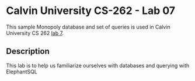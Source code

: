 # Calvin University CS-262 - Lab 07

This sample Monopoly database and set of queries is used in Calvin University
CS 262 [lab 7](https://cs.calvin.edu/courses/cs/262/kvlinden/07is/lab.html).

## Description

This lab is to help us familiarize ourselves with databases and querying with ElephantSQL